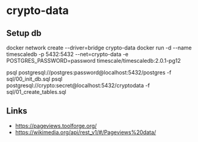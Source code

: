 # crypto-data



## Setup db

docker network create --driver=bridge crypto-data
docker run -d --name timescaledb -p 5432:5432 --net=crypto-data -e POSTGRES_PASSWORD=password timescale/timescaledb:2.0.1-pg12

psql postgresql://postgres:password@localhost:5432/postgres -f sql/00_init_db.sql
psql postgresql://crypto:secret@localhost:5432/cryptodata -f sql/01_create_tables.sql


## Links

* https://pageviews.toolforge.org/
* https://wikimedia.org/api/rest_v1/#/Pageviews%20data/
